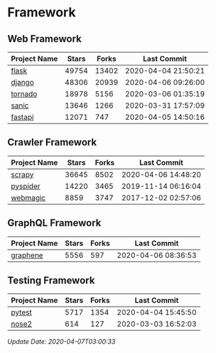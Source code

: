 # Framework

## Web Framework

| Project Name | Stars | Forks | Last Commit |
| ------------ | ----- | ----- | ----------- |
| [flask](https://github.com/pallets/flask) | 49754 | 13402 | 2020-04-04 21:50:21 |
| [django](https://github.com/django/django) | 48306 | 20939 | 2020-04-06 09:26:00 |
| [tornado](https://github.com/tornadoweb/tornado) | 18978 | 5156 | 2020-03-06 01:35:19 |
| [sanic](https://github.com/huge-success/sanic) | 13646 | 1266 | 2020-03-31 17:57:09 |
| [fastapi](https://github.com/tiangolo/fastapi) | 12071 | 747 | 2020-04-05 14:50:16 |

## Crawler Framework

| Project Name | Stars | Forks | Last Commit |
| ------------ | ----- | ----- | ----------- |
| [scrapy](https://github.com/scrapy/scrapy) | 36645 | 8502 | 2020-04-06 14:48:20 |
| [pyspider](https://github.com/binux/pyspider) | 14220 | 3465 | 2019-11-14 06:16:04 |
| [webmagic](https://github.com/code4craft/webmagic) | 8859 | 3747 | 2017-12-02 02:57:06 |

## GraphQL Framework

| Project Name | Stars | Forks | Last Commit |
| ------------ | ----- | ----- | ----------- |
| [graphene](https://github.com/graphql-python/graphene) | 5556 | 597 | 2020-04-06 08:36:53 |

## Testing Framework

| Project Name | Stars | Forks | Last Commit |
| ------------ | ----- | ----- | ----------- |
| [pytest](https://github.com/pytest-dev/pytest) | 5717 | 1354 | 2020-04-04 15:45:50 |
| [nose2](https://github.com/nose-devs/nose2) | 614 | 127 | 2020-03-03 16:52:03 |

*Update Date: 2020-04-07T03:00:33*